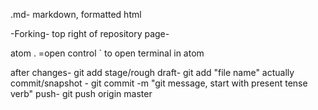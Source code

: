 .md- markdown, formatted html

-Forking- top right of repository page-

atom . =open
control ` to open terminal in atom

after changes- git add
stage/rough draft- git add "file name"
actually commit/snapshot - git commit -m "git message, start with present tense verb"
push- git push origin master
